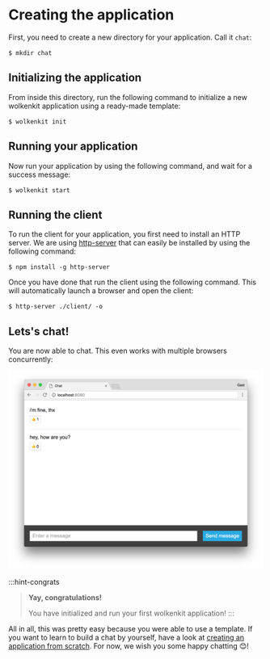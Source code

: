 # Creating the application

First, you need to create a new directory for your application. Call it `chat`:

```shell
$ mkdir chat
```

## Initializing the application

From inside this directory, run the following command to initialize a new wolkenkit application using a ready-made template:

```shell
$ wolkenkit init
```

## Running your application

Now run your application by using the following command, and wait for a success message:

```shell
$ wolkenkit start
```

## Running the client

To run the client for your application, you first need to install an HTTP server. We are using [http-server](https://www.npmjs.com/package/http-server) that can easily be installed by using the following command:

```shell
$ npm install -g http-server
```

Once you have done that run the client using the following command. This will automatically launch a browser and open the client:

```shell
$ http-server ./client/ -o
```

## Lets's chat!

You are now able to chat. This even works with multiple browsers concurrently:

![The chat application](chat.png)

:::hint-congrats
> **Yay, congratulations!**
>
> You have initialized and run your first wolkenkit application!
:::

All in all, this was pretty easy because you were able to use a template. If you want to learn to build a chat by yourself, have a look at [creating an application from scratch](../../creating-an-application-from-scratch/setting-the-objective/). For now, we wish you some happy chatting 😊!
